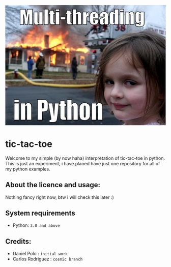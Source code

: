 ![Banner](img/cb09f5dafe969d2a5f0eb509b3f7745d7a88b41b6b38be7cafedd2a0ab091801.jpg)
# tic-tac-toe
Welcome to my simple (by now haha) interpretation of tic-tac-toe in python.
This is just an experiment, i have planed have just one repository for all of my python examples.

## About the licence and usage:

Nothing fancy right now, btw i will check this later :)

## System requirements

- Python: `3.0 and above`

## Credits:

- Daniel Polo : `initial work`
- Carlos Rodriguez : `cosmic branch`
